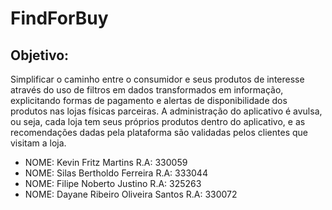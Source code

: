 # FindForBuy
## Objetivo:
Simplificar o caminho entre o consumidor e seus produtos de interesse através do uso de filtros em dados transformados em informação, explicitando formas de pagamento e alertas de disponibilidade dos produtos nas lojas físicas parceiras. A administração do aplicativo é avulsa, ou seja, cada loja tem seus próprios produtos dentro do aplicativo, e as recomendações dadas pela plataforma são validadas pelos clientes que visitam a loja.

* NOME: Kevin Fritz Martins                         R.A: 330059
* NOME: Silas Bertholdo Ferreira                 R.A: 333044
* NOME: Filipe Noberto Justino                    R.A: 325263
* NOME: Dayane Ribeiro Oliveira Santos    R.A: 330072
